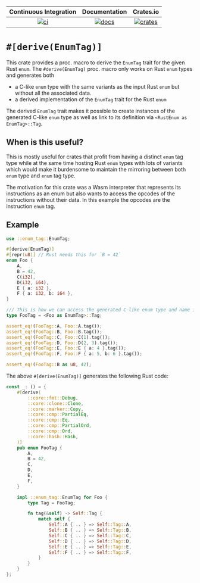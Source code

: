 | Continuous Integration |  Documentation   |      Crates.io       |
|:----------------------:|:----------------:|:--------------------:|
| [![ci][1]][2]          | [![docs][3]][4] | [![crates][5]][6]  |

[1]: https://github.com/Robbepop/enum-tag/actions/workflows/rust.yml/badge.svg
[2]: https://github.com/Robbepop/enum-tag/actions/workflows/rust.yml
[3]: https://docs.rs/enum-tag/badge.svg
[4]: https://docs.rs/enum-tag
[5]: https://img.shields.io/crates/v/enum-tag.svg
[6]: https://crates.io/crates/enum-tag

# `#[derive(EnumTag)]`

This crate provides a proc. macro to derive the `EnumTag` trait for the given Rust `enum`.
The `#derive(EnumTag)` proc. macro only works on Rust `enum` types and generates both

- a C-like `enum` type with the same variants as the input Rust `enum`
  but without all the associated data.
- a derived implementation of the `EnumTag` trait for the Rust `enum`

The derived `EnumTag` trait makes it possible to create instances of the generated
C-like `enum` type as well as link to its definition via `<RustEnum as EnumTag>::Tag`.

## When is this useful?

This is mostly useful for crates that profit from having a distinct `enum` tag type
while at the same time hosting Rust `enum` types with lots of variants which would
make it burdensome to maintain the mirroring between both `enum` type and `enum` tag type.

The motivation for this crate was a Wasm interpreter that represents its instructions
as an enum but also wants to access the opcodes of the instructions without their data.
In this example the opcodes are the instruction `enum` tag.

## Example

```rust
use ::enum_tag::EnumTag;

#[derive(EnumTag)]
#[repr(u8)] // Rust needs this for `B = 42`
enum Foo {
    A,
    B = 42,
    C(i32),
    D(i32, i64),
    E { a: i32 },
    F { a: i32, b: i64 },
}

/// This is how we can access the generated C-like enum type and name it.
type FooTag = <Foo as EnumTag>::Tag;

assert_eq!(FooTag::A, Foo::A.tag());
assert_eq!(FooTag::B, Foo::B.tag());
assert_eq!(FooTag::C, Foo::C(1).tag());
assert_eq!(FooTag::D, Foo::D(2, 3).tag());
assert_eq!(FooTag::E, Foo::E { a: 4 }.tag());
assert_eq!(FooTag::F, Foo::F { a: 5, b: 6 }.tag());

assert_eq!(FooTag::B as u8, 42);
```

The above `#[derive(EnumTag)]` generates the following Rust code:

```rust
const _: () = {
    #[derive(
        ::core::fmt::Debug,
        ::core::clone::Clone,
        ::core::marker::Copy,
        ::core::cmp::PartialEq,
        ::core::cmp::Eq,
        ::core::cmp::PartialOrd,
        ::core::cmp::Ord,
        ::core::hash::Hash,
    )]
    pub enum FooTag {
        A,
        B = 42,
        C,
        D,
        E,
        F,
    }

    impl ::enum_tag::EnumTag for Foo {
        type Tag = FooTag;

        fn tag(&self) -> Self::Tag {
            match self {
                Self::A { .. } => Self::Tag::A,
                Self::B { .. } => Self::Tag::B,
                Self::C { .. } => Self::Tag::C,
                Self::D { .. } => Self::Tag::D,
                Self::E { .. } => Self::Tag::E,
                Self::F { .. } => Self::Tag::F,
            }
        }
    }
};
```
